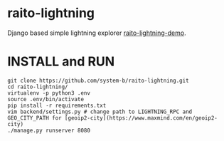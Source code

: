 raito-lightning
===============

Django based simple lightning explorer [raito-lightning-demo](http://raito.systemb.co/).

# INSTALL and RUN
    git clone https://github.com/system-b/raito-lightning.git
    cd raito-lightning/
    virtualenv -p python3 .env
    source .env/bin/activate
    pip install -r requirements.txt
    vim backend/settings.py # change path to LIGHTNING_RPC and GEO_CITY_PATH for [geoip2-city](https://www.maxmind.com/en/geoip2-city)
    ./manage.py runserver 8080 

